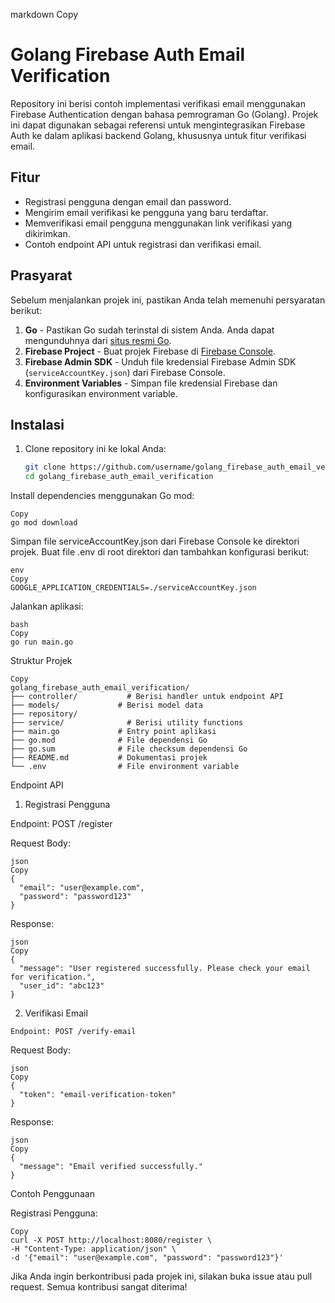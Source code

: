 markdown
Copy
# Golang Firebase Auth Email Verification

Repository ini berisi contoh implementasi verifikasi email menggunakan Firebase Authentication dengan bahasa pemrograman Go (Golang). Projek ini dapat digunakan sebagai referensi untuk mengintegrasikan Firebase Auth ke dalam aplikasi backend Golang, khususnya untuk fitur verifikasi email.

## Fitur

- Registrasi pengguna dengan email dan password.
- Mengirim email verifikasi ke pengguna yang baru terdaftar.
- Memverifikasi email pengguna menggunakan link verifikasi yang dikirimkan.
- Contoh endpoint API untuk registrasi dan verifikasi email.

## Prasyarat

Sebelum menjalankan projek ini, pastikan Anda telah memenuhi persyaratan berikut:

1. **Go** - Pastikan Go sudah terinstal di sistem Anda. Anda dapat mengunduhnya dari [situs resmi Go](https://golang.org/dl/).
2. **Firebase Project** - Buat projek Firebase di [Firebase Console](https://console.firebase.google.com/).
3. **Firebase Admin SDK** - Unduh file kredensial Firebase Admin SDK (`serviceAccountKey.json`) dari Firebase Console.
4. **Environment Variables** - Simpan file kredensial Firebase dan konfigurasikan environment variable.

## Instalasi

1. Clone repository ini ke lokal Anda:
   ```bash
   git clone https://github.com/username/golang_firebase_auth_email_verification.git
   cd golang_firebase_auth_email_verification
Install dependencies menggunakan Go mod:
```
Copy
go mod download
```
Simpan file serviceAccountKey.json dari Firebase Console ke direktori projek.
Buat file .env di root direktori dan tambahkan konfigurasi berikut:
```
env
Copy
GOOGLE_APPLICATION_CREDENTIALS=./serviceAccountKey.json
```
Jalankan aplikasi:
```
bash
Copy
go run main.go
```
Struktur Projek
```
Copy
golang_firebase_auth_email_verification/
├── controller/           # Berisi handler untuk endpoint API
├── models/             # Berisi model data
├── repository/
├── service/              # Berisi utility functions
├── main.go             # Entry point aplikasi
├── go.mod              # File dependensi Go
├── go.sum              # File checksum dependensi Go
├── README.md           # Dokumentasi projek
└── .env                # File environment variable
```
Endpoint API

1. Registrasi Pengguna

Endpoint: POST /register

Request Body:
```
json
Copy
{
  "email": "user@example.com",
  "password": "password123"
}
```
Response:
```
json
Copy
{
  "message": "User registered successfully. Please check your email for verification.",
  "user_id": "abc123"
}
```
2. Verifikasi Email
```
Endpoint: POST /verify-email
```
Request Body:
```
json
Copy
{
  "token": "email-verification-token"
}
```
Response:
```
json
Copy
{
  "message": "Email verified successfully."
}
```
Contoh Penggunaan

Registrasi Pengguna:
```
Copy
curl -X POST http://localhost:8080/register \
-H "Content-Type: application/json" \
-d '{"email": "user@example.com", "password": "password123"}'
```

Jika Anda ingin berkontribusi pada projek ini, silakan buka issue atau pull request. Semua kontribusi sangat diterima!

